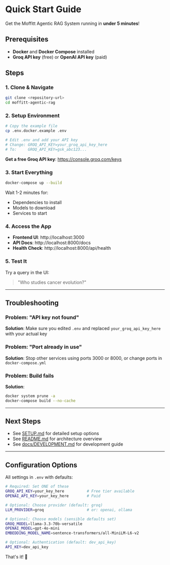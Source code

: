 # Quick Start Guide

Get the Moffitt Agentic RAG System running in **under 5 minutes**!

## Prerequisites

- **Docker** and **Docker Compose** installed
- **Groq API key** (free) or **OpenAI API key** (paid)

## Steps

### 1. Clone & Navigate
```bash
git clone <repository-url>
cd moffitt-agentic-rag
```

### 2. Setup Environment
```bash
# Copy the example file
cp .env.docker.example .env

# Edit .env and add your API key
# Change: GROQ_API_KEY=your_groq_api_key_here
# To:     GROQ_API_KEY=gsk_abc123...
```

**Get a free Groq API key**: https://console.groq.com/keys

### 3. Start Everything
```bash
docker-compose up --build
```

Wait 1-2 minutes for:
- Dependencies to install
- Models to download
- Services to start

### 4. Access the App

- **Frontend UI**: http://localhost:3000
- **API Docs**: http://localhost:8000/docs
- **Health Check**: http://localhost:8000/api/health

### 5. Test It

Try a query in the UI:
> "Who studies cancer evolution?"

---

## Troubleshooting

### Problem: "API key not found"
**Solution**: Make sure you edited `.env` and replaced `your_groq_api_key_here` with your actual key

### Problem: "Port already in use"
**Solution**: Stop other services using ports 3000 or 8000, or change ports in `docker-compose.yml`

### Problem: Build fails
**Solution**:
```bash
docker system prune -a
docker-compose build --no-cache
```

---

## Next Steps

- See [SETUP.md](SETUP.md) for detailed setup options
- See [README.md](README.md) for architecture overview
- See [docs/DEVELOPMENT.md](docs/DEVELOPMENT.md) for development guide

---

## Configuration Options

All settings in `.env` with defaults:

```bash
# Required: Set ONE of these
GROQ_API_KEY=your_key_here          # Free tier available
OPENAI_API_KEY=your_key_here        # Paid

# Optional: Choose provider (default: groq)
LLM_PROVIDER=groq                   # or: openai, ollama

# Optional: Choose models (sensible defaults set)
GROQ_MODEL=llama-3.3-70b-versatile
OPENAI_MODEL=gpt-4o-mini
EMBEDDING_MODEL_NAME=sentence-transformers/all-MiniLM-L6-v2

# Optional: Authentication (default: dev_api_key)
API_KEY=dev_api_key
```

That's it! 🎉
